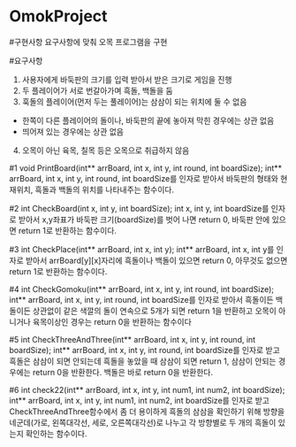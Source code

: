 # OmokProject

#구현사항
요구사항에 맞춰 오목 프로그램을 구현

#요구사항
1. 사용자에게 바둑판의 크기를 입력 받아서 받은 크기로 게임을 진행
2. 두 플레이어가 서로 번갈아가며 흑돌, 백돌을 둠
3. 훅돌의 플레이어(먼저 두는 풀레이어)는 삼삼이 되는 위치에 둘 수 없음
  - 한쪽이 다른 플레이어의 돌이나, 바둑판의 끝에 놓아져 막힌 경우에는 상관 없음
  - 띄어져 있는 경우에는 상관 없음
4. 오목이 아닌 육목, 칠목 등은 오목으로 취급하지 않음

#1 void PrintBoard(int** arrBoard, int x, int y, int round, int boardSize);
 int** arrBoard, int x, int y, int round, int boardSize를 인자로 받아서 바둑판의 형태와 현재위치, 흑돌과 백돌의 위치를 나타내주는 함수이다.

#2 int CheckBoard(int x, int y, int boardSize);
int x, int y, int boardSize를 인자로 받아서 x,y좌표가 바둑판 크기(boardSize)를 벗어 나면 return 0, 바둑판 안에 있으면 return 1로 반환하는 함수이다.

#3 int CheckPlace(int** arrBoard, int x, int y);
int** arrBoard, int x, int y를 인자로 받아서 arrBoard[y][x]자리에 흑돌이나 백돌이 있으면 return 0, 아무것도 없으면 return 1로 반환하는 함수이다.

#4 int CheckGomoku(int** arrBoard, int x, int y, int round, int boardSize);
 int** arrBoard, int x, int y, int round, int boardSize를 인자로 받아서 흑돌이든 백돌이든 상관없이 같은 색깔의 돌이 연속으로 5개가 되면 return 1을 반환하고
오목이 아니거나 육목이상인 경우는 return 0을 반환하는 함수이다

#5 int CheckThreeAndThree(int** arrBoard, int x, int y, int round, int boardSize);
 int** arrBoard, int x, int y, int round, int boardSize를 인자로 받고 흑돌은 삼삼이 되면 안되는데 흑돌을 놓았을 때 삼삼이 되면 return 1, 삼삼이 안되는 경우에는 return 0을 반환한다. 백돌은 바로 return 0을 반환한다.

#6 int check22(int** arrBoard, int x, int y, int num1, int num2, int boardSize);
 int** arrBoard, int x, int y, int num1, int num2, int boardSize를 인자로 받고 CheckThreeAndThree함수에서 좀 더 용이하게 흑돌의 삼삼을 확인하기 위해 방향을 네군데(가로, 왼쪽대각선, 세로, 오른쪽대각선)로 나누고 각 방향별로 두 개의 흑돌이 있는지 확인하는 함수이다.
